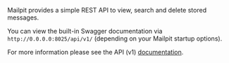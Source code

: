 Mailpit provides a simple REST API to view, search and delete stored messages.

You can view the built-in Swagger documentation via `http://0.0.0.0:8025/api/v1/` (depending on your Mailpit startup options).

For more information please see the API (v1) [documentation](https://github.com/axllent/mailpit/blob/develop/docs/apiv1/README.md).